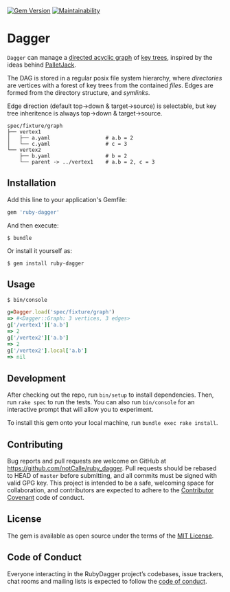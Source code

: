 [![Gem Version](https://badge.fury.io/rb/ruby-dagger.svg)](https://badge.fury.io/rb/ruby-dagger) [![Maintainability](https://api.codeclimate.com/v1/badges/4038215eb129292a826d/maintainability)](https://codeclimate.com/github/notCalle/ruby-dagger/maintainability)

# Dagger

`Dagger` can manage a
[directed acyclic graph](https://github.com/notcalle/tangle) of
[key trees](https://github.com/notcalle/keytree), inspired by the ideas behind [PalletJack](https://github.com/saab-simc-admin/palletjack).

The DAG is stored in a regular posix file system hierarchy, where
_directories_ are vertices with a forest of key trees from the contained
_files_. Edges are formed from the directory structure, and _symlinks_.

Edge direction (default top->down & target->source) is selectable,
but key tree inheritence is always top->down & target->source.

```
spec/fixture/graph
├── vertex1
│   ├── a.yaml                  # a.b = 2
│   └── c.yaml                  # c = 3
└── vertex2
    ├── b.yaml                  # b = 2
    └── parent -> ../vertex1    # a.b = 2, c = 3
```

## Installation

Add this line to your application's Gemfile:

```ruby
gem 'ruby-dagger'
```

And then execute:

    $ bundle

Or install it yourself as:

    $ gem install ruby-dagger

## Usage

    $ bin/console
```ruby
g=Dagger.load('spec/fixture/graph')
=> #<Dagger::Graph: 3 vertices, 3 edges>
g['/vertex1']['a.b']
=> 2
g['/vertex2']['a.b']
=> 2
g['/vertex2'].local['a.b']
=> nil
```

## Development

After checking out the repo, run `bin/setup` to install dependencies. Then, run `rake spec` to run the tests. You can also run `bin/console` for an interactive prompt that will allow you to experiment.

To install this gem onto your local machine, run `bundle exec rake install`.

## Contributing

Bug reports and pull requests are welcome on GitHub at https://github.com/notCalle/ruby_dagger. Pull requests should be rebased to HEAD of `master` before submitting, and all commits must be signed with valid GPG key. This project is intended to be a safe, welcoming space for collaboration, and contributors are expected to adhere to the [Contributor Covenant](http://contributor-covenant.org) code of conduct.

## License

The gem is available as open source under the terms of the [MIT License](https://opensource.org/licenses/MIT).

## Code of Conduct

Everyone interacting in the RubyDagger project’s codebases, issue trackers, chat rooms and mailing lists is expected to follow the [code of conduct](https://github.com/notCalle/ruby_dagger/blob/master/CODE_OF_CONDUCT.md).
